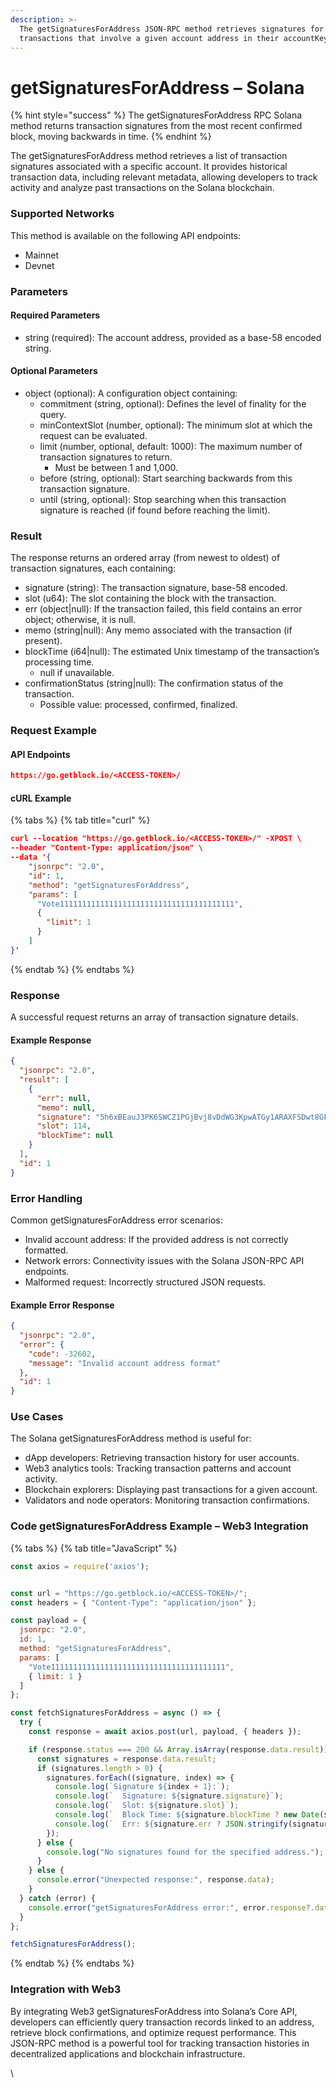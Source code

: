 ```yaml
---
description: >-
  The getSignaturesForAddress JSON-RPC method retrieves signatures for confirmed
  transactions that involve a given account address in their accountKeys list.
---
```


# getSignaturesForAddress – Solana

{% hint style="success" %}
The getSignaturesForAddress RPC Solana method returns transaction signatures from the most recent confirmed block, moving backwards in time.
{% endhint %}

The getSignaturesForAddress method retrieves a list of transaction signatures associated with a specific account. It provides historical transaction data, including relevant metadata, allowing developers to track activity and analyze past transactions on the Solana blockchain.

### Supported Networks

This method is available on the following API endpoints:

* Mainnet
* Devnet

### Parameters

#### Required Parameters

* string (required): The account address, provided as a base-58 encoded string.

#### Optional Parameters

* object (optional): A configuration object containing:
  * commitment (string, optional): Defines the level of finality for the query.
  * minContextSlot (number, optional): The minimum slot at which the request can be evaluated.
  * limit (number, optional, default: 1000): The maximum number of transaction signatures to return.
    * Must be between 1 and 1,000.
  * before (string, optional): Start searching backwards from this transaction signature.
  * until (string, optional): Stop searching when this transaction signature is reached (if found before reaching the limit).

### Result

The response returns an ordered array (from newest to oldest) of transaction signatures, each containing:

* signature (string): The transaction signature, base-58 encoded.
* slot (u64): The slot containing the block with the transaction.
* err (object|null): If the transaction failed, this field contains an error object; otherwise, it is null.
* memo (string|null): Any memo associated with the transaction (if present).
* blockTime (i64|null): The estimated Unix timestamp of the transaction’s processing time.
  * null if unavailable.
* confirmationStatus (string|null): The confirmation status of the transaction.
  * Possible value: processed, confirmed, finalized.

### Request Example

#### API Endpoints

```json
https://go.getblock.io/<ACCESS-TOKEN>/
```

#### cURL Example

{% tabs %}
{% tab title="curl" %}
```json
curl --location "https://go.getblock.io/<ACCESS-TOKEN>/" -XPOST \
--header "Content-Type: application/json" \
--data '{
    "jsonrpc": "2.0",
    "id": 1,
    "method": "getSignaturesForAddress",
    "params": [
      "Vote111111111111111111111111111111111111111",
      {
        "limit": 1
      }
    ]
}'
```
{% endtab %}
{% endtabs %}

### Response

A successful request returns an array of transaction signature details.

#### Example Response

```json
{
  "jsonrpc": "2.0",
  "result": [
    {
      "err": null,
      "memo": null,
      "signature": "5h6xBEauJ3PK6SWCZ1PGjBvj8vDdWG3KpwATGy1ARAXFSDwt8GFXM7W5Ncn16wmqokgpiKRLuS83KUxyZyv2sUYv",
      "slot": 114,
      "blockTime": null
    }
  ],
  "id": 1
}
```

### Error Handling

Common getSignaturesForAddress error scenarios:

* Invalid account address: If the provided address is not correctly formatted.
* Network errors: Connectivity issues with the Solana JSON-RPC API endpoints.
* Malformed request: Incorrectly structured JSON requests.

#### Example Error Response

```json
{
  "jsonrpc": "2.0",
  "error": {
    "code": -32602,
    "message": "Invalid account address format"
  },
  "id": 1
}
```

### Use Cases

The Solana getSignaturesForAddress method is useful for:

* dApp developers: Retrieving transaction history for user accounts.
* Web3 analytics tools: Tracking transaction patterns and account activity.
* Blockchain explorers: Displaying past transactions for a given account.
* Validators and node operators: Monitoring transaction confirmations.

### Code getSignaturesForAddress Example – Web3 Integration

{% tabs %}
{% tab title="JavaScript" %}
```javascript
const axios = require('axios');


const url = "https://go.getblock.io/<ACCESS-TOKEN>/";
const headers = { "Content-Type": "application/json" };

const payload = {
  jsonrpc: "2.0",
  id: 1,
  method: "getSignaturesForAddress",
  params: [
    "Vote111111111111111111111111111111111111111",
    { limit: 1 }
  ]
};

const fetchSignaturesForAddress = async () => {
  try {
    const response = await axios.post(url, payload, { headers });

    if (response.status === 200 && Array.isArray(response.data.result)) {
      const signatures = response.data.result;
      if (signatures.length > 0) {
        signatures.forEach((signature, index) => {
          console.log(`Signature ${index + 1}:`);
          console.log(`  Signature: ${signature.signature}`);
          console.log(`  Slot: ${signature.slot}`);
          console.log(`  Block Time: ${signature.blockTime ? new Date(signature.blockTime * 1000) : "N/A"}`);
          console.log(`  Err: ${signature.err ? JSON.stringify(signature.err) : "No error"}`);
        });
      } else {
        console.log("No signatures found for the specified address.");
      }
    } else {
      console.error("Unexpected response:", response.data);
    }
  } catch (error) {
    console.error("getSignaturesForAddress error:", error.response?.data || error.message);
  }
};

fetchSignaturesForAddress();

```
{% endtab %}
{% endtabs %}

### Integration with Web3

By integrating Web3 getSignaturesForAddress into Solana’s Core API, developers can efficiently query transaction records linked to an address, retrieve block confirmations, and optimize request performance. This JSON-RPC method is a powerful tool for tracking transaction histories in decentralized applications and blockchain infrastructure.

\
